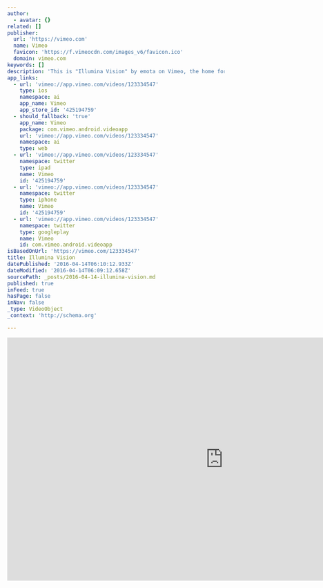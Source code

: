 ```yaml
---
author:
  - avatar: {}
related: []
publisher:
  url: 'https://vimeo.com'
  name: Vimeo
  favicon: 'https://f.vimeocdn.com/images_v6/favicon.ico'
  domain: vimeo.com
keywords: []
description: 'This is "Illumina Vision" by emota on Vimeo, the home for high quality videos and the people who love them.'
app_links:
  - url: 'vimeo://app.vimeo.com/videos/123334547'
    type: ios
    namespace: ai
    app_name: Vimeo
    app_store_id: '425194759'
  - should_fallback: 'true'
    app_name: Vimeo
    package: com.vimeo.android.videoapp
    url: 'vimeo://app.vimeo.com/videos/123334547'
    namespace: ai
    type: web
  - url: 'vimeo://app.vimeo.com/videos/123334547'
    namespace: twitter
    type: ipad
    name: Vimeo
    id: '425194759'
  - url: 'vimeo://app.vimeo.com/videos/123334547'
    namespace: twitter
    type: iphone
    name: Vimeo
    id: '425194759'
  - url: 'vimeo://app.vimeo.com/videos/123334547'
    namespace: twitter
    type: googleplay
    name: Vimeo
    id: com.vimeo.android.videoapp
isBasedOnUrl: 'https://vimeo.com/123334547'
title: Illumina Vision
datePublished: '2016-04-14T06:10:12.933Z'
dateModified: '2016-04-14T06:09:12.658Z'
sourcePath: _posts/2016-04-14-illumina-vision.md
published: true
inFeed: true
hasPage: false
inNav: false
_type: VideoObject
_context: 'http://schema.org'

---
```

<iframe src="https://cdn.embedly.com/widgets/media.html?src=https%3A%2F%2Fplayer.vimeo.com%2Fvideo%2F123334547&amp;src_secure=1&amp;url=https%3A%2F%2Fvimeo.com%2F123334547&amp;image=https%3A%2F%2Fi.vimeocdn.com%2Fvideo%2F512629556_1280x720.jpg&amp;key=b7d04c9b404c499eba89ee7072e1c4f7&amp;type=text%2Fhtml&amp;schema=vimeo" width="1000" height="563" scrolling="no" frameborder="0" allowfullscreen="allowfullscreen" style=""></iframe>